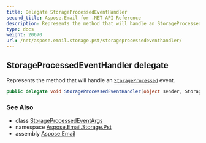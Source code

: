 ```yaml
---
title: Delegate StorageProcessedEventHandler
second_title: Aspose.Email for .NET API Reference
description: Represents the method that will handle an StorageProcessed event
type: docs
weight: 20670
url: /net/aspose.email.storage.pst/storageprocessedeventhandler/
---
```

## StorageProcessedEventHandler delegate

Represents the method that will handle an [`StorageProcessed`](../personalstorage/storageprocessed/) event.

```csharp
public delegate void StorageProcessedEventHandler(object sender, StorageProcessedEventArgs e);
```

### See Also

* class [StorageProcessedEventArgs](../storageprocessedeventargs/)
* namespace [Aspose.Email.Storage.Pst](../../aspose.email.storage.pst/)
* assembly [Aspose.Email](../../)


